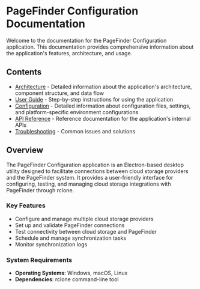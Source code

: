 # PageFinder Configuration Documentation

Welcome to the documentation for the PageFinder Configuration application. This documentation provides comprehensive information about the application's features, architecture, and usage.

## Contents

- [Architecture](architecture.md) - Detailed information about the application's architecture, component structure, and data flow
- [User Guide](user-guide.md) - Step-by-step instructions for using the application
- [Configuration](configuration.md) - Detailed information about configuration files, settings, and platform-specific environment configurations
- [API Reference](api-reference.md) - Reference documentation for the application's internal APIs
- [Troubleshooting](troubleshooting.md) - Common issues and solutions

## Overview

The PageFinder Configuration application is an Electron-based desktop utility designed to facilitate connections between cloud storage providers and the PageFinder system. It provides a user-friendly interface for configuring, testing, and managing cloud storage integrations with PageFinder through rclone.

### Key Features

- Configure and manage multiple cloud storage providers
- Set up and validate PageFinder connections
- Test connectivity between cloud storage and PageFinder
- Schedule and manage synchronization tasks
- Monitor synchronization logs

### System Requirements

- **Operating Systems**: Windows, macOS, Linux
- **Dependencies**: rclone command-line tool